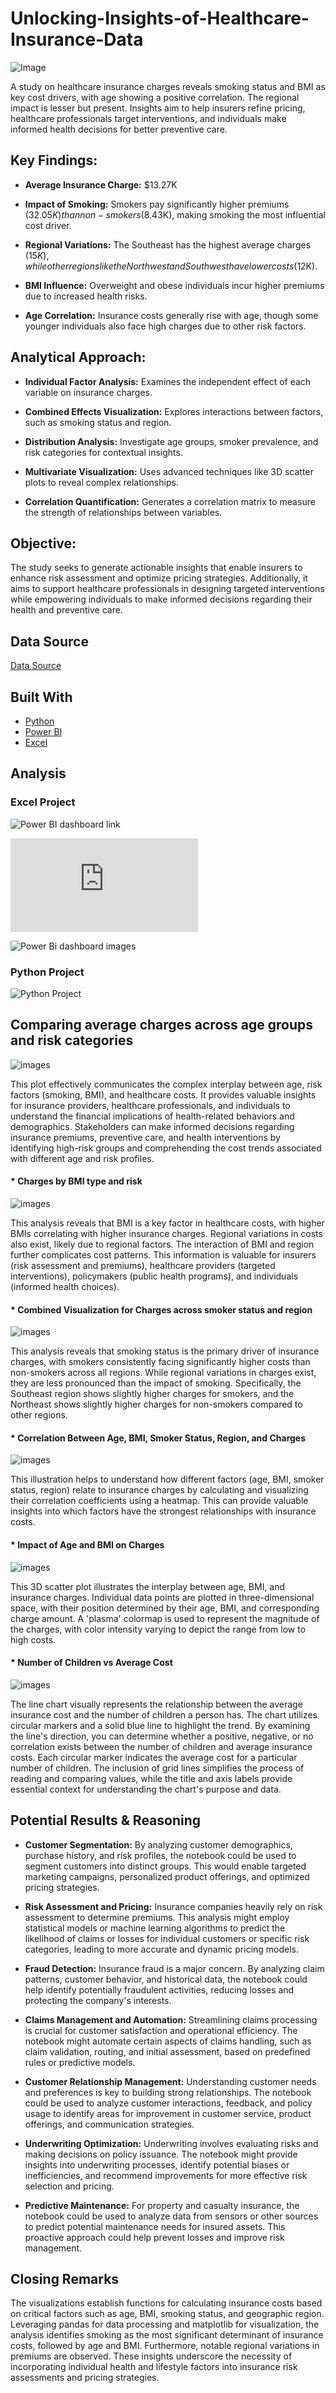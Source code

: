 # Unlocking-Insights-of-Healthcare-Insurance-Data

![Image](https://github.com/TaniaAHossain/Unlocking-Insights-of-Healthcare-Insurance-Data/blob/52442cb08e74483992b687a1c26885edb3ec0e58/1691610728513.jpeg)

 A study on healthcare insurance charges reveals smoking status and BMI as key cost drivers, with age showing a positive correlation. The regional impact is lesser but present. Insights aim to help insurers refine pricing, healthcare professionals target interventions, and individuals make informed health decisions for better preventive care.
 
## Key Findings:
- **Average Insurance Charge:** $13.27K

- **Impact of Smoking:** Smokers pay significantly higher premiums ($32.05K) than non-smokers ($8.43K), making smoking the most influential cost driver.

- **Regional Variations:** The Southeast has the highest average charges ($15K), while other regions like the Northwest and Southwest have lower costs ($12K).

- **BMI Influence:** Overweight and obese individuals incur higher premiums due to increased health risks.

- **Age Correlation:** Insurance costs generally rise with age, though some younger individuals also face high charges due to other risk factors.

## Analytical Approach:
- **Individual Factor Analysis:** Examines the independent effect of each variable on insurance charges.

- **Combined Effects Visualization:** Explores interactions between factors, such as smoking status and region.

- **Distribution Analysis:** Investigate age groups, smoker prevalence, and risk categories for contextual insights.

- **Multivariate Visualization:** Uses advanced techniques like 3D scatter plots to reveal complex relationships.

- **Correlation Quantification:** Generates a correlation matrix to measure the strength of relationships between variables.

## Objective:
The study seeks to generate actionable insights that enable insurers to enhance risk assessment and optimize pricing strategies. Additionally, it aims to support healthcare professionals in designing targeted interventions while empowering individuals to make informed decisions regarding their health and preventive care.

## Data Source
[Data Source](https://www.kaggle.com/datasets/willianoliveiragibin/healthcare-insurance)

## Built With 

-  [Python](https://www.python.org/)
-  [Power BI](https://powerbi.microsoft.com/en-us/)
-  [Excel](https://www.microsoft.com/en-us/)

## Analysis

### Excel Project

![Power BI dashboard link](https://github.com/TaniaAHossain/Unlocking-Insights-of-Healthcare-Insurance-Data/blob/df6357c8e887f551b574674e95d8f8792dbf0bac/Excel%20Project%20using%20Power%20BI/Healthcare%20Insurance%20updated-%20P1.pbix)

![Power BI dashboard Analysis](https://github.com/TaniaAHossain/Unlocking-Insights-of-Healthcare-Insurance-Data/blob/df6357c8e887f551b574674e95d8f8792dbf0bac/Excel%20Project%20using%20Power%20BI/PowerBi%20dashboard%20analysis.md)

![Power Bi dashboard images](https://github.com/TaniaAHossain/Unlocking-Insights-of-Healthcare-Insurance-Data/blob/a0d974c5a081202c4c4fd936206cf4c27ea15a2b/Excel%20Project%20using%20Power%20BI/Healthcare%20insurance%20-%20p1.jpg)

### Python Project
![Python Project ](https://github.com/TaniaAHossain/Unlocking-Insights-of-Healthcare-Insurance-Data/blob/a3a480a9471d47602956c1d2cd94a72862b09d9a/Python%20Project/Healthcare_Insurance_Data_ipynb_Tania_Hossain.ipynb)

## Comparing average charges across age groups and risk categories
![images](https://github.com/TaniaAHossain/Unlocking-Insights-of-Healthcare-Insurance-Data/blob/6a64289e25023b8bd2d087b7f58625af3707777e/Images/Charges%20by%20age%20group%20anad%20risk%20category.png)

This plot effectively communicates the complex interplay between age, risk factors (smoking, BMI), and healthcare costs. It provides valuable insights for insurance providers, healthcare professionals, and individuals to understand the financial implications of health-related behaviors and demographics. Stakeholders can make informed decisions regarding insurance premiums, preventive care, and health interventions by identifying high-risk groups and comprehending the cost trends associated with different age and risk profiles.

#### * Charges by BMI type and risk
![images](https://github.com/TaniaAHossain/Unlocking-Insights-of-Healthcare-Insurance-Data/blob/c8f560983c0a47cb3c0d1b5a1e7b19e638784b2a/Images/Untitled.png)

This analysis reveals that BMI is a key factor in healthcare costs, with higher BMIs correlating with higher insurance charges. Regional variations in costs also exist, likely due to regional factors. The interaction of BMI and region further complicates cost patterns. This information is valuable for insurers (risk assessment and premiums), healthcare providers (targeted interventions), policymakers (public health programs), and individuals (informed health choices).

#### * Combined Visualization for Charges across smoker status and region
![images](https://github.com/TaniaAHossain/Unlocking-Insights-of-Healthcare-Insurance-Data/blob/c8f560983c0a47cb3c0d1b5a1e7b19e638784b2a/Images/Charges%20by%20Region%20and%20smoker%20Status.jpg)

This analysis reveals that smoking status is the primary driver of insurance charges, with smokers consistently facing significantly higher costs than non-smokers across all regions. While regional variations in charges exist, they are less pronounced than the impact of smoking. Specifically, the Southeast region shows slightly higher charges for smokers, and the Northeast shows slightly higher charges for non-smokers compared to other regions.

#### * Correlation Between Age, BMI, Smoker Status, Region, and Charges
![images](https://github.com/TaniaAHossain/Unlocking-Insights-of-Healthcare-Insurance-Data/blob/c8f560983c0a47cb3c0d1b5a1e7b19e638784b2a/Images/Correlation%20between%20Age%20%2C%20BMI%2C%20Smoker%2C%20Region%20and%20Charges.jpg)

This illustration helps to understand how different factors (age, BMI, smoker status, region) relate to insurance charges by calculating and visualizing their correlation coefficients using a heatmap. This can provide valuable insights into which factors have the strongest relationships with insurance costs.

#### * Impact of Age and BMI on Charges
![images](https://github.com/TaniaAHossain/Unlocking-Insights-of-Healthcare-Insurance-Data/blob/c8f560983c0a47cb3c0d1b5a1e7b19e638784b2a/Images/Impact%20of%20Age%20and%20BMI%20on%20Charges.jpg)

This 3D scatter plot illustrates the interplay between age, BMI, and insurance charges. Individual data points are plotted in three-dimensional space, with their position determined by their age, BMI, and corresponding charge amount. A 'plasma' colormap is used to represent the magnitude of the charges, with color intensity varying to depict the range from low to high costs.

#### * Number of Children vs Average Cost

![images](https://github.com/TaniaAHossain/Unlocking-Insights-of-Healthcare-Insurance-Data/blob/c8f560983c0a47cb3c0d1b5a1e7b19e638784b2a/Images/Number%20of%20children%20vs%20average%20cost.png)

The line chart visually represents the relationship between the average insurance cost and the number of children a person has. The chart utilizes circular markers and a solid blue line to highlight the trend. By examining the line's direction, you can determine whether a positive, negative, or no correlation exists between the number of children and average insurance costs. Each circular marker indicates the average cost for a particular number of children. The inclusion of grid lines simplifies the process of reading and comparing values, while the title and axis labels provide essential context for understanding the chart's purpose and data.

## Potential Results & Reasoning

- **Customer Segmentation:** By analyzing customer demographics, purchase history, and risk profiles, the notebook could be used to segment customers into distinct groups. This would enable targeted marketing campaigns, personalized product offerings, and optimized pricing strategies.
  
- **Risk Assessment and Pricing:**
Insurance companies heavily rely on risk assessment to determine premiums. This analysis might employ statistical models or machine learning algorithms to predict the likelihood of claims or losses for individual customers or specific risk categories, leading to more accurate and dynamic pricing models.

- **Fraud Detection:**  Insurance fraud is a major concern. By analyzing claim patterns, customer behavior, and historical data, the notebook could help identify potentially fraudulent activities, reducing losses and protecting the company's interests.
  
- **Claims Management and Automation:**  Streamlining claims processing is crucial for customer satisfaction and operational efficiency. The notebook might automate certain aspects of claims handling, such as claim validation, routing, and initial assessment, based on predefined rules or predictive models.
  
- **Customer Relationship Management:**  Understanding customer needs and preferences is key to building strong relationships. The notebook could be used to analyze customer interactions, feedback, and policy usage to identify areas for improvement in customer service, product offerings, and communication strategies.
  
- **Underwriting Optimization:** Underwriting involves evaluating risks and making decisions on policy issuance. The notebook might provide insights into underwriting processes, identify potential biases or inefficiencies, and recommend improvements for more effective risk selection and pricing.
  
- **Predictive Maintenance:** For property and casualty insurance, the notebook could be used to analyze data from sensors or other sources to predict potential maintenance needs for insured assets. This proactive approach could help prevent losses and improve risk management.

## Closing Remarks

The visualizations establish functions for calculating insurance costs based on critical factors such as age, BMI, smoking status, and geographic region. Leveraging pandas for data processing and matplotlib for visualization, the analysis identifies smoking as the most significant determinant of insurance costs, followed by age and BMI. Furthermore, notable regional variations in premiums are observed. These insights underscore the necessity of incorporating individual health and lifestyle factors into insurance risk assessments and pricing strategies.









